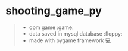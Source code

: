 # shooting_game_py
>  * opm game :game:
> * data saved in mysql database :floppy:
> * made with pygame framework :computer:
